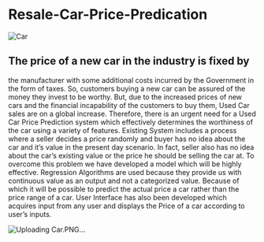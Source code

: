# Resale-Car-Price-Predication


![Car](https://user-images.githubusercontent.com/93221488/173780687-a25903a9-f10d-41cd-899b-fc619cb1f232.PNG)


## The price of a new car in the industry is fixed by
the manufacturer with some additional costs incurred by the
Government in the form of taxes. So, customers buying a new
car can be assured of the money they invest to be worthy. But,
due to the increased prices of new cars and the financial
incapability of the customers to buy them, Used Car sales are
on a global increase. Therefore, there is an urgent need for a
Used Car Price Prediction system which effectively determines
the worthiness of the car using a variety of features. Existing
System includes a process where a seller decides a price
randomly and buyer has no idea about the car and it’s value in
the present day scenario. In fact, seller also has no idea about
the car’s existing value or the price he should be selling the car
at. To overcome this problem we have developed a model
which will be highly effective. Regression Algorithms are used
because they provide us with continuous value as an output
and not a categorized value. Because of which it will be
possible to predict the actual price a car rather than the price
range of a car. User Interface has also been developed which
acquires input from any user and displays the Price of a car
according to user’s inputs.

![Uploading Car.PNG…]()
